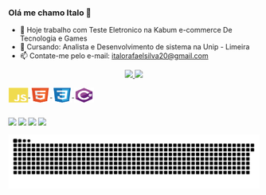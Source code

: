 ### Olá me chamo Italo 👋
- 🔭 Hoje trabalho com Teste Eletronico na Kabum e-commerce De Tecnologia e Games
- 🌱 Cursando: Analista e Desenvolvimento de sistema na Unip - Limeira
- 📫 Contate-me pelo e-mail: italorafaelsilva20@gmail.com

<div align="center">
  <a href="https://github.com/ItaloRafaelSilva">
  <img height="140em" src="https://github-readme-stats.vercel.app/api?username=ItaloRafaelSilva&show_icons=true&theme=dark&include_all_commits=true&count_private=true"/>
  <img height="120em" src="https://github-readme-stats.vercel.app/api/top-langs/?username=ItaloRafaelSilva&layout=compact&langs_count=7&theme=dark"/>
</div>
  <div style="display: inline_block"><br>
  <img align="center" alt="Italo-Js" height="30" width="40" src="https://raw.githubusercontent.com/devicons/devicon/master/icons/javascript/javascript-plain.svg">
  <img align="center" alt="Italo-HTML" height="30" width="40" src="https://raw.githubusercontent.com/devicons/devicon/master/icons/html5/html5-original.svg">
  <img align="center" alt="Italo-CSS" height="30" width="40" src="https://raw.githubusercontent.com/devicons/devicon/master/icons/css3/css3-original.svg">
  <img align="center" alt="Ialo-Csharp" height="30" width="40" src="https://raw.githubusercontent.com/devicons/devicon/master/icons/csharp/csharp-original.svg">
</div>
  
   ##
 
<div> 
  <a href="https://www.instagram.com/italo_rafael019/" target="_blank"><img src="https://img.shields.io/badge/-Instagram-%23E4405F?style=for-the-badge&logo=instagram&logoColor=white" target="_blank"></a>
  <a href = "mailto:contatoitalorafaelsilva20@gmail.com"><img src="https://img.shields.io/badge/-Gmail-%23333?style=for-the-badge&logo=gmail&logoColor=white" target="_blank"></a>
  <a href="https://www.linkedin.com/in/italo-rafael-507498228/" target="_blank"><img src="https://img.shields.io/badge/-LinkedIn-%230077B5?style=for-the-badge&logo=linkedin&logoColor=white" target="_blank"></a> 
   <a href="https://api.whatsapp.com/send?phone=5519984406095&text=Ol%C3%A1%2C%20tudo%20bem%20%3F!%20Fique%20a%20vontade%20para%20me%20chamar." target="_blank"><img src="https://img.shields.io/badge/WhatsApp-25D366?style=for-the-badge&logo=whatsapp&logoColor=white" target="_blank"></a>
 
  ![Snake animation](https://github.com/ItaloRafaelSilva/ItaloRafaelSilva/blob/output/github-contribution-grid-snake.svg)
